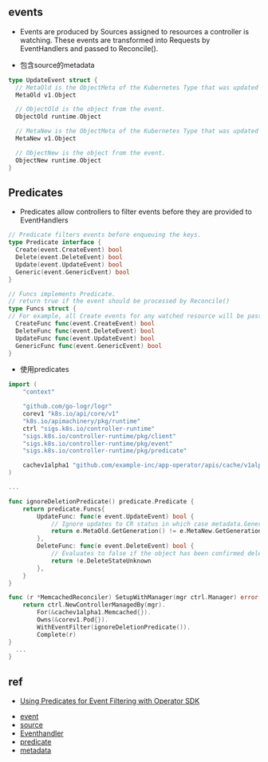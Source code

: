 ## events
+ Events are produced by Sources assigned to resources a controller is watching. These events are transformed into Requests by EventHandlers and passed to Reconcile().

+ 包含source的metadata
```go
type UpdateEvent struct {
  // MetaOld is the ObjectMeta of the Kubernetes Type that was updated (before the update).
  MetaOld v1.Object

  // ObjectOld is the object from the event.
  ObjectOld runtime.Object

  // MetaNew is the ObjectMeta of the Kubernetes Type that was updated (after the update).
  MetaNew v1.Object

  // ObjectNew is the object from the event.
  ObjectNew runtime.Object
}
```

## Predicates
+ Predicates allow controllers to filter events before they are provided to EventHandlers

```go
// Predicate filters events before enqueuing the keys.
type Predicate interface {
  Create(event.CreateEvent) bool
  Delete(event.DeleteEvent) bool
  Update(event.UpdateEvent) bool
  Generic(event.GenericEvent) bool
}

// Funcs implements Predicate.
// return true if the event should be processed by Reconcile()
type Funcs struct {
// For example, all Create events for any watched resource will be passed to Funcs.Create() and filtered out if the method evaluates to false.
  CreateFunc func(event.CreateEvent) bool
  DeleteFunc func(event.DeleteEvent) bool
  UpdateFunc func(event.UpdateEvent) bool
  GenericFunc func(event.GenericEvent) bool
}
```


+ 使用predicates
```go
import (
	"context"

	"github.com/go-logr/logr"
	corev1 "k8s.io/api/core/v1"
	"k8s.io/apimachinery/pkg/runtime"
	ctrl "sigs.k8s.io/controller-runtime"
	"sigs.k8s.io/controller-runtime/pkg/client"
	"sigs.k8s.io/controller-runtime/pkg/event"
	"sigs.k8s.io/controller-runtime/pkg/predicate"

	cachev1alpha1 "github.com/example-inc/app-operator/apis/cache/v1alpha1"
)

...

func ignoreDeletionPredicate() predicate.Predicate {
	return predicate.Funcs{
		UpdateFunc: func(e event.UpdateEvent) bool {
			// Ignore updates to CR status in which case metadata.Generation does not change
			return e.MetaOld.GetGeneration() != e.MetaNew.GetGeneration()
		},
		DeleteFunc: func(e event.DeleteEvent) bool {
			// Evaluates to false if the object has been confirmed deleted.
			return !e.DeleteStateUnknown
		},
	}
}

func (r *MemcachedReconciler) SetupWithManager(mgr ctrl.Manager) error {
	return ctrl.NewControllerManagedBy(mgr).
		For(&cachev1alpha1.Memcached{}).
		Owns(&corev1.Pod{}).
		WithEventFilter(ignoreDeletionPredicate()).
		Complete(r)
}
  ...
}
```

## ref
+ [Using Predicates for Event Filtering with Operator SDK](https://sdk.operatorframework.io/docs/building-operators/golang/references/event-filtering/)

<!-- source code -->
+ [event](https://godoc.org/sigs.k8s.io/controller-runtime/pkg/event)
+ [source](https://godoc.org/sigs.k8s.io/controller-runtime/pkg/source#Source)
+ [Eventhandler](https://godoc.org/sigs.k8s.io/controller-runtime/pkg/handler#EventHandler)
+ [predicate](https://godoc.org/github.com/kubernetes-sigs/controller-runtime/pkg/predicate)
+ [metadata](https://godoc.org/k8s.io/apimachinery/pkg/apis/meta/v1#Object)